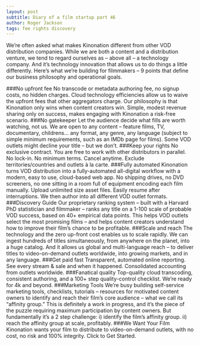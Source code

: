 ```yaml
---
layout: post
subtitle: Diary of a film startup part 46
author: Roger Jackson
tags: fee rights discovery
---
```

We’re often asked what makes Kinonation different from other VOD distribution companies. While we are both a content and a distribution venture, we tend to regard ourselves as – above all – a technology company. And it’s technology innovation that allows us to do things a little differently. Here’s what we’re building for filmmakers – 9 points that define our business philosophy and operational goals.

###No upfront fee
No transcode or metadata authoring fee, no signup costs, no hidden charges. Cloud technology efficiencies allow us to waive the upfront fees that other aggregators charge. Our philosophy is that Kinonation only wins when content creators win. Simple, modest revenue sharing only on success, makes engaging with Kinonation a risk-free scenario.
###No gatekeeper
Let the audience decide what fills are worth watching, not us. We are open to any content – feature films, TV, documentary, childrens… any format, any genre, any language (subject to simple minimum requirements, such as an IMDb page for films). Some VOD outlets might decline your title – but we don’t.
###Keep your rights
No exclusive contract. You are free to work with other distributors in parallel. No lock-in. No minimum terms. Cancel anytime. Exclude territories/countries and outlets à la carte.
###Fully automated
Kinonation turns VOD distribution into a fully-automated all-digital workflow with a modern, easy to use, cloud-based web app. No shipping drives, no DVD screeners, no one sitting in a room full of equipment encoding each film manually. Upload unlimited size asset files. Easily resume after interruptions. We then author into all different VOD outlet formats.
###Discovery Guide
Our proprietary ranking system – built with a Harvard PhD statistician and filmmaker – ranks any title on a 1-100 scale of probable VOD success, based on 40+ empirical data points. This helps VOD outlets select the most promising films – and helps content creators understand how to improve their film’s chance to be profitable.
###Scale and reach
The technology and the zero up-front cost enables us to scale rapidly. We can ingest hundreds of titles simultaneously, from anywhere on the planet, into a huge catalog. And it allows us global and multi-language reach – to deliver titles to video-on-demand outlets worldwide, into growing markets, and in any language.
###Get paid fast
Transparent, automated online reporting. See every stream & sale and when it happened. Consolidated accounting from outlets worldwide.
###Fanatical quality
Top-quality cloud transcoding, consistent authoring, and a 100+ step quality-control checklist. We’re ready for 4k and beyond.
###Marketing Tools
We’re busy building self-service marketing tools, checklists, tutorials – resources for motivated content owners to identify and reach their film’s core audience – what we call its “affinity group.” This is definitely a work in progress, and it’s the piece of the puzzle requiring maximum participation by content owners. But fundamentally it’s a 2 step challenge: i) identify the film’s affinity group. ii) reach the affinity group at scale, profitably.
###We Want Your Film
Kinonation wants your film to distribute to video-on-demand outlets, with no cost, no risk and 100% integrity. Click to Get Started.
